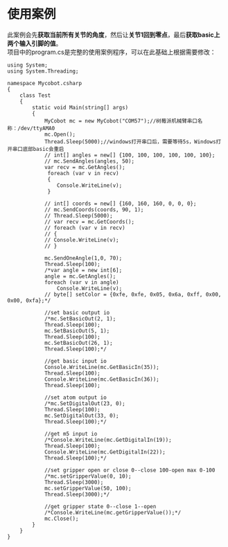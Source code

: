 # 使用案例
此案例会先**获取当前所有关节的角度**，然后让**关节1回到零点**，最后**获取basic上两个输入引脚的值**。<br>
项目中的program.cs是完整的使用案例程序，可以在此基础上根据需要修改：<br>

	using System;
	using System.Threading;
	
	namespace Mycobot.csharp
	{
	    class Test
	    {
	        static void Main(string[] args)
	        {
	            MyCobot mc = new MyCobot("COM57");//树莓派机械臂串口名称：/dev/ttyAMA0
	            mc.Open();
	            Thread.Sleep(5000);//windows打开串口后，需要等待5s，Windows打开串口底部basic会重启
	            // int[] angles = new[] {100, 100, 100, 100, 100, 100};
	            // mc.SendAngles(angles, 50);
	            var recv = mc.GetAngles();
	             foreach (var v in recv)
	             {
	                Console.WriteLine(v);
	             }
	
	            // int[] coords = new[] {160, 160, 160, 0, 0, 0};
	            // mc.SendCoords(coords, 90, 1);
	            // Thread.Sleep(5000);
	            // var recv = mc.GetCoords();
	            // foreach (var v in recv)
	            // {
	            // Console.WriteLine(v);
	            // }
	
	            mc.SendOneAngle(1,0, 70);
	            Thread.Sleep(100);
	            /*var angle = new int[6];
	            angle = mc.GetAngles();
	            foreach (var v in angle)
	                Console.WriteLine(v);
	            // byte[] setColor = {0xfe, 0xfe, 0x05, 0x6a, 0xff, 0x00, 0x00, 0xfa};*/
	
	            //set basic output io
	            /*mc.SetBasicOut(2, 1);
	            Thread.Sleep(100);
	            mc.SetBasicOut(5, 1);
	            Thread.Sleep(100);
	            mc.SetBasicOut(26, 1);
	            Thread.Sleep(100);*/
	
	            //get basic input io
	            Console.WriteLine(mc.GetBasicIn(35));
	            Thread.Sleep(100);
	            Console.WriteLine(mc.GetBasicIn(36));
	            Thread.Sleep(100);
	
	            //set atom output io
	            /*mc.SetDigitalOut(23, 0);
	            Thread.Sleep(100);
	            mc.SetDigitalOut(33, 0);
	            Thread.Sleep(100);*/
	
	            //get m5 input io
	            /*Console.WriteLine(mc.GetDigitalIn(19));
	            Thread.Sleep(100);
	            Console.WriteLine(mc.GetDigitalIn(22));
	            Thread.Sleep(100);*/
	
	            //set gripper open or close 0--close 100-open max 0-100
	            /*mc.setGripperValue(0, 10);
	            Thread.Sleep(3000);
	            mc.setGripperValue(50, 100);
	            Thread.Sleep(3000);*/
	
	            //get gripper state 0--close 1--open
	            /*Console.WriteLine(mc.getGripperValue());*/
	            mc.Close();
	        }
	    }
	}
